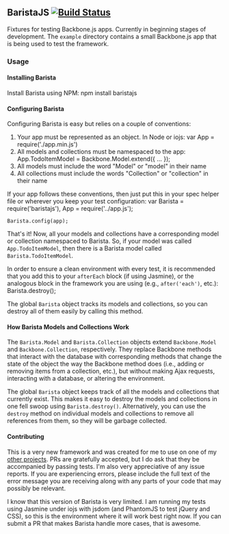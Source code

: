 ## BaristaJS [![Build Status](https://travis-ci.org/danascheider/barista.svg?branch=dev)](https://travis-ci.org/danascheider/barista)
Fixtures for testing Backbone.js apps. Currently in beginning stages of development.
The `example` directory contains a small Backbone.js app that is being used to test the
framework.

### Usage
#### Installing Barista
Install Barista using NPM:
    npm install baristajs

#### Configuring Barista
Configuring Barista is easy but relies on a couple of conventions:
  1. Your app must be represented as an object. In Node or iojs:
         var App = require('./app.min.js')
  2. All models and collections must be namespaced to the app:
         App.TodoItemModel = Backbone.Model.extend({ ... });
  3. All models must include the word "Model" or "model" in their name
  4. All collections must include the words "Collection" or "collection"
     in their name

If your app follows these conventions, then just put this in your spec helper file or wherever
you keep your test configuration:
    var Barista = require('baristajs'),
        App     = require('../app.js');

    Barista.config(app);

That's it! Now, all your models and collections have a corresponding model or collection
namespaced to Barista. So, if your model was called `App.TodoItemModel`, then there is a
Barista model called `Barista.TodoItemModel`.

In order to ensure a clean environment with every test, it is recommended that you add
this to your `afterEach` block (if using Jasmine), or the analogous block in the framework
you are using (e.g., `after('each')`, etc.):
    Barista.destroy();

The global `Barista` object tracks its models and collections, so you can destroy all of them
easily by calling this method.

#### How Barista Models and Collections Work
The `Barista.Model` and `Barista.Collection` objects extend `Backbone.Model` and 
`Backbone.Collection`, respectively. They replace Backbone methods that interact with the
database with corresponding methods that change the state of the object the way the Backbone
method does (i.e., adding or removing items from a collection, etc.), but without making
Ajax requests, interacting with a database, or altering the environment.

The global `Barista` object keeps track of all the models and collections that currently exist.
This makes it easy to destroy the models and collections in one fell swoop using 
`Barista.destroy()`. Alternatively, you can use the `destroy` method on individual models and
collections to remove all references from them, so they will be garbage collected.

#### Contributing
This is a very new framework and was created for me to use on one of my [other projects](https://github.com/danascheider/canto-front-end). PRs are gratefully accepted, but I do ask that they be accompanied by passing tests. I'm also very appreciative of any issue reports. If you are experiencing errors, please include the full text of the error message you are receiving along with any parts of your code that may possibly be relevant. 

I know that this version of Barista is very limited. I am running my tests using Jasmine under iojs
with jsdom (and PhantomJS to test jQuery and CSS), so this is the environment where it will work best right now. If you can submit a PR that makes Barista handle more cases, that is awesome.